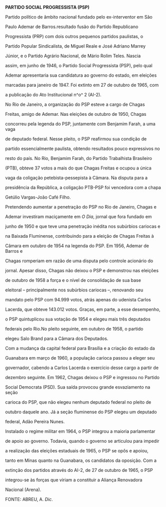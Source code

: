 **PARTIDO SOCIAL PROGRESSISTA (PSP)**



Partido político de âmbito nacional fundado pelo ex-interventor em São

Paulo Ademar de Barros.resultado fusão do Partido Republicano

Progressista (PRP) com dois outros pequenos partidos paulistas, o

Partido Popular Sindicalista, de Miguel Reale e José Adriano Marrey

Júnior, e o Partido Agrário Nacional, de Mário Rolim Teles. Nascia

assim, em junho de 1946, o Partido Social Progressista (PSP), pelo qual

Ademar apresentaria sua candidatura ao governo do estado, em eleições

marcadas para janeiro de 1947. Foi extinto em 27 de outubro de 1965, com

a publicação do Ato Institucional n^o^ 2 (AI-2).



No Rio de Janeiro, a organização do PSP esteve a cargo de Chagas

Freitas, amigo de Ademar. Nas eleições de outubro de 1950, Chagas

concorreu pela legenda do PSP, juntamente com Benjamim Farah, a uma vaga

de deputado federal. Nesse pleito, o PSP reafirmou sua condição de

partido essencialmente paulista, obtendo resultados pouco expressivos no

resto do país. No Rio, Benjamim Farah, do Partido Trabalhista Brasileiro

(PTB), obteve 37 votos a mais do que Chagas Freitas e ocupou a única

vaga da coligação petebista-pessepista à Câmara. Na disputa para a

presidência da República, a coligação PTB-PSP foi vencedora com a chapa

Getúlio Vargas-João Café Filho.



Pretendendo aumentar a penetração do PSP no Rio de Janeiro, Chagas e

Ademar investiram maciçamente em *O Dia*, jornal que fora fundado em

junho de 1950 e que teve uma penetração inédita nos subúrbios cariocas e

na Baixada Fluminense, contribuindo para a eleição de Chagas Freitas à

Câmara em outubro de 1954 na legenda do PSP. Em 1956, Ademar de Barros e

Chagas romperiam em razão de uma disputa pelo controle acionário do

jornal. Apesar disso, Chagas não deixou o PSP e demonstrou nas eleições

de outubro de 1958 a força e o nível de consolidação de sua base

eleitoral – principalmente nos subúrbios cariocas –, renovando seu

mandato pelo PSP com 94.999 votos, atrás apenas do udenista Carlos

Lacerda, que obteve 143.012 votos. Graças, em parte, a esse desempenho,

o PSP quintuplicou sua votação de 1954 e elegeu mais três deputados

federais pelo Rio.No pleito seguinte, em outubro de 1958, o partido

elegeu Salo Brand para a Câmara dos Deputados.



Com a mudança da capital federal para Brasília e a criação do estado da

Guanabara em março de 1960, a população carioca passou a eleger seu

governador, cabendo a Carlos Lacerda o exercício desse cargo a partir de

dezembro seguinte. Em 1962, Chagas deixou o PSP e ingressou no Partido

Social Democrata (PSD). Sua saída provocou grande esvaziamento na seção

carioca do PSP, que não elegeu nenhum deputado federal no pleito de

outubro daquele ano. Já a seção fluminense do PSP elegeu um deputado

federal, Adão Pereira Nunes.



Instalado o regime militar em 1964, o PSP integrou a maioria parlamentar

de apoio ao governo. Todavia, quando o governo se articulou para impedir

a realização das eleições estaduais de 1965, o PSP se opôs e apoiou,

tanto em Minas quanto na Guanabara, os candidatos da oposição. Com a

extinção dos partidos através do AI-2, de 27 de outubro de 1965, o PSP

integrou-se às forças que viriam a constituir a Aliança Renovadora

Nacional (Arena).



FONTE: ABREU, A. *Dic*.

